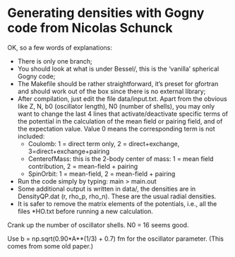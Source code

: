 # Generating densities with Gogny code from Nicolas Schunck

OK, so a few words of explanations:

* There is only one branch;
* You should look at what is under Bessel/, this is the ‘vanilla’ spherical Gogny code;
* The Makefile should be rather straightforward, it’s preset for gfortran and should work out of the box since there is no external library;
* After compilation, just edit the file data/input.txt. Apart from the obvious like Z, N, b0 (oscillator length), N0 (number of shells), you may only want to change the last 4 lines that activate/deactivate specific terms of the potential in the calculation of the mean field or pairing field, and of the expectation value. Value 0 means the corresponding term is not included:
  * Coulomb: 1 = direct term only, 2 = direct+exchange, 3=direct+exchange+pairing
  * CenterofMass: this is the 2-body center of mass: 1 = mean field contribution, 2 = mean-field + pairing
  * SpinOrbit: 1 = mean-field, 2 = mean-field + pairing
* Run the code simply by typing: main > main.out
* Some additional output is written in data/, the densities are in DensityQP.dat (r, rho_p, rho_n). These are the usual radial densities.
* It is safer to remove the matrix elements of the potentials, i.e., all the files *HO.txt before running a new calculation.

Crank up the number of oscillator shells. N0 = 16 seems good.

Use b = np.sqrt(0.90*A**(1/3) + 0.7) fm for the oscillator parameter.
  (This comes from some old paper.)
 

